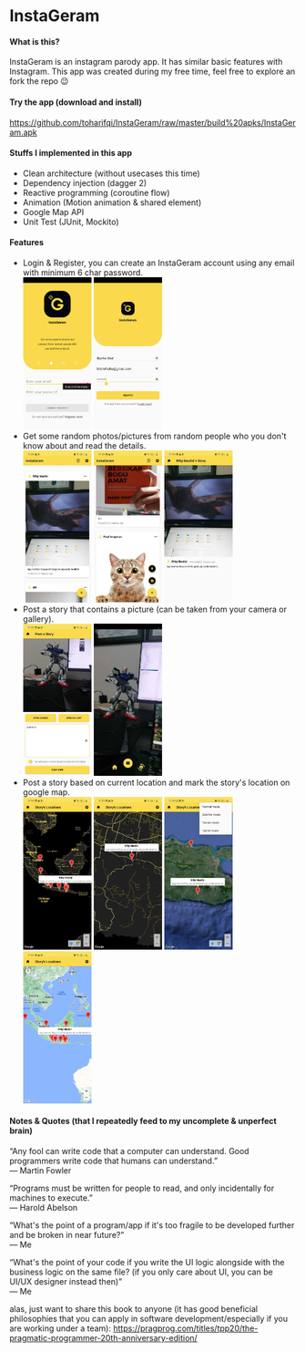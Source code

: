 # InstaGeram


#### What is this?
InstaGeram is an instagram parody app. It has similar basic features with Instagram. This app was created during my free time, feel free to explore an fork the repo 😉

#### Try the app (download and install)
https://github.com/toharifqi/InstaGeram/raw/master/build%20apks/InstaGeram.apk

#### Stuffs I implemented in this app
- Clean architecture (without usecases this time)
- Dependency injection (dagger 2)
- Reactive programming (coroutine flow)
- Animation (Motion animation & shared element)
- Google Map API
- Unit Test (JUnit, Mockito)

#### Features
- Login & Register, you can create an InstaGeram account using any email with minimum 6 char password.<br>
  <img src="/screenshots/login.jpg" width="25%">    <img src="/screenshots/register.jpg" width="25%"><br>
- Get some random photos/pictures from random people who you don't know about and read the details.<br>
  <img src="/screenshots/home.jpg" width="25%">    <img src="/screenshots/home2.jpg" width="25%">    <img src="/screenshots/story_detail.jpg" width="25%"><br>
- Post a story that contains a picture (can be taken from your camera or gallery).<br>
  <img src="/screenshots/post_a_story.jpg" width="25%">    <img src="/screenshots/take_picture.jpg" width="25%"><br>
- Post a story based on current location and mark the story's location on google map.<br>
  <img src="/screenshots/map.jpg" width="25%">    <img src="/screenshots/map2.jpg" width="25%">    <img src="/screenshots/map3.jpg" width="25%">    <img src="/screenshots/map4.jpg" width="25%"><br>

#### Notes & Quotes (that I repeatedly feed to my uncomplete & unperfect brain)

“Any fool can write code that a computer can understand. Good programmers write code that humans can understand.”<br>
― Martin Fowler

“Programs must be written for people to read, and only incidentally for machines to execute.”<br>
― Harold Abelson

“What's the point of a program/app if it's too fragile to be developed further and be broken in near future?”<br>
― Me

“What's the point of your code if you write the UI logic alongside with the business logic on the same file? (if you only care about UI, you can be UI/UX designer instead then)”<br>
― Me

alas, just want to share this book to anyone (it has good beneficial philosophies that you can apply in software development/especially if you are working under a team): https://pragprog.com/titles/tpp20/the-pragmatic-programmer-20th-anniversary-edition/

